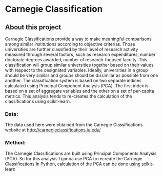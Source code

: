 # Carnegie Classification
## About this project
Carnegie Classifications provide a way to make meaningful comparisons among similar institutions according to objective criterias.
Those universities are further classified by their level of research activity measured through several factors, such as research expenditures, number doctorate degrees awarded, number of research-focused faculty. This classification will group similar universities together based on their values with respect to the designated variables. Ideally, universities in a group should be very similar and groups should be dissimilar as possible from one another. The classification system is based on two separate indices calculated using Principal Component Analysis (PCA). The first index is based on a set of aggregate variables and the other on a set of per-capita
metrics.
This analysis tends to re-creates the calculation of the classifications using scikit-learn.

### Data:
The data used here were obtained from the Carnegie Classifications website at http://carnegieclassifications.iu.edu/
### Method:
The Carnegie Classifications are built using Principal Components Analysis (PCA). So for this analysis I gonna use PCA to recreate the Carnegie Classifications
In Python, calculation of the PCA can be done using scikit-learn.
